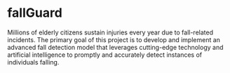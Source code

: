 # fallGuard

Millions of elderly citizens sustain injuries every year due to fall-related incidents. The primary goal of this project is to develop and implement an advanced fall detection model that leverages cutting-edge technology and artificial intelligence to promptly and accurately detect instances of individuals falling.
